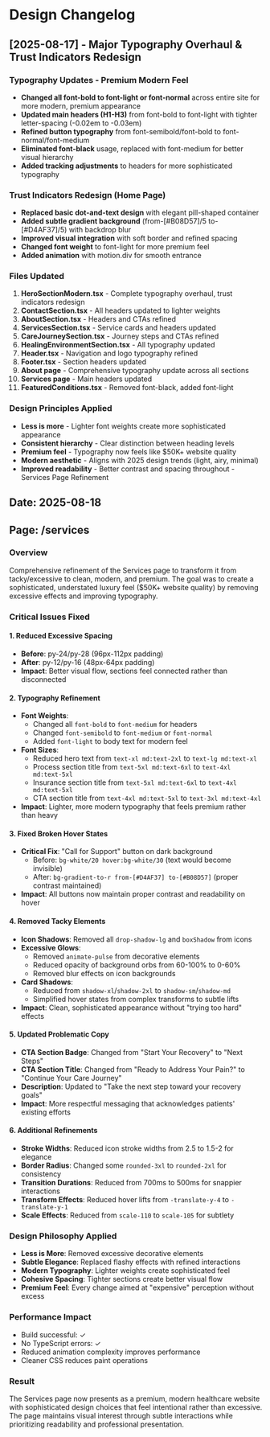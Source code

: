 # Design Changelog

## [2025-08-17] - Major Typography Overhaul & Trust Indicators Redesign

### Typography Updates - Premium Modern Feel
- **Changed all font-bold to font-light or font-normal** across entire site for more modern, premium appearance
- **Updated main headers (H1-H3)** from font-bold to font-light with tighter letter-spacing (-0.02em to -0.03em)
- **Refined button typography** from font-semibold/font-bold to font-normal/font-medium
- **Eliminated font-black** usage, replaced with font-medium for better visual hierarchy
- **Added tracking adjustments** to headers for more sophisticated typography

### Trust Indicators Redesign (Home Page)
- **Replaced basic dot-and-text design** with elegant pill-shaped container
- **Added subtle gradient background** (from-[#B08D57]/5 to-[#D4AF37]/5) with backdrop blur
- **Improved visual integration** with soft border and refined spacing
- **Changed font weight** to font-light for more premium feel
- **Added animation** with motion.div for smooth entrance

### Files Updated
1. **HeroSectionModern.tsx** - Complete typography overhaul, trust indicators redesign
2. **ContactSection.tsx** - All headers updated to lighter weights
3. **AboutSection.tsx** - Headers and CTAs refined
4. **ServicesSection.tsx** - Service cards and headers updated
5. **CareJourneySection.tsx** - Journey steps and CTAs refined
6. **HealingEnvironmentSection.tsx** - All typography updated
7. **Header.tsx** - Navigation and logo typography refined
8. **Footer.tsx** - Section headers updated
9. **About page** - Comprehensive typography update across all sections
10. **Services page** - Main headers updated
11. **FeaturedConditions.tsx** - Removed font-black, added font-light

### Design Principles Applied
- **Less is more** - Lighter font weights create more sophisticated appearance
- **Consistent hierarchy** - Clear distinction between heading levels
- **Premium feel** - Typography now feels like $50K+ website quality
- **Modern aesthetic** - Aligns with 2025 design trends (light, airy, minimal)
- **Improved readability** - Better contrast and spacing throughout - Services Page Refinement

## Date: 2025-08-18
## Page: /services

### Overview
Comprehensive refinement of the Services page to transform it from tacky/excessive to clean, modern, and premium. The goal was to create a sophisticated, understated luxury feel ($50K+ website quality) by removing excessive effects and improving typography.

### Critical Issues Fixed

#### 1. **Reduced Excessive Spacing**
- **Before**: py-24/py-28 (96px-112px padding)
- **After**: py-12/py-16 (48px-64px padding)
- **Impact**: Better visual flow, sections feel connected rather than disconnected

#### 2. **Typography Refinement**
- **Font Weights**:
  - Changed all `font-bold` to `font-medium` for headers
  - Changed `font-semibold` to `font-medium` or `font-normal`
  - Added `font-light` to body text for modern feel
- **Font Sizes**:
  - Reduced hero text from `text-xl md:text-2xl` to `text-lg md:text-xl`
  - Process section title from `text-5xl md:text-6xl` to `text-4xl md:text-5xl`
  - Insurance section title from `text-5xl md:text-6xl` to `text-4xl md:text-5xl`
  - CTA section title from `text-4xl md:text-5xl` to `text-3xl md:text-4xl`
- **Impact**: Lighter, more modern typography that feels premium rather than heavy

#### 3. **Fixed Broken Hover States**
- **Critical Fix**: "Call for Support" button on dark background
  - Before: `bg-white/20 hover:bg-white/30` (text would become invisible)
  - After: `bg-gradient-to-r from-[#D4AF37] to-[#B08D57]` (proper contrast maintained)
- **Impact**: All buttons now maintain proper contrast and readability on hover

#### 4. **Removed Tacky Elements**
- **Icon Shadows**: Removed all `drop-shadow-lg` and `boxShadow` from icons
- **Excessive Glows**: 
  - Removed `animate-pulse` from decorative elements
  - Reduced opacity of background orbs from 60-100% to 0-60%
  - Removed blur effects on icon backgrounds
- **Card Shadows**:
  - Reduced from `shadow-xl`/`shadow-2xl` to `shadow-sm`/`shadow-md`
  - Simplified hover states from complex transforms to subtle lifts
- **Impact**: Clean, sophisticated appearance without "trying too hard" effects

#### 5. **Updated Problematic Copy**
- **CTA Section Badge**: Changed from "Start Your Recovery" to "Next Steps"
- **CTA Section Title**: Changed from "Ready to Address Your Pain?" to "Continue Your Care Journey"
- **Description**: Updated to "Take the next step toward your recovery goals"
- **Impact**: More respectful messaging that acknowledges patients' existing efforts

#### 6. **Additional Refinements**
- **Stroke Widths**: Reduced icon stroke widths from 2.5 to 1.5-2 for elegance
- **Border Radius**: Changed some `rounded-3xl` to `rounded-2xl` for consistency
- **Transition Durations**: Reduced from 700ms to 500ms for snappier interactions
- **Transform Effects**: Reduced hover lifts from `-translate-y-4` to `-translate-y-1`
- **Scale Effects**: Reduced from `scale-110` to `scale-105` for subtlety

### Design Philosophy Applied
- **Less is More**: Removed excessive decorative elements
- **Subtle Elegance**: Replaced flashy effects with refined interactions
- **Modern Typography**: Lighter weights create sophisticated feel
- **Cohesive Spacing**: Tighter sections create better visual flow
- **Premium Feel**: Every change aimed at "expensive" perception without excess

### Performance Impact
- Build successful: ✓
- No TypeScript errors: ✓
- Reduced animation complexity improves performance
- Cleaner CSS reduces paint operations

### Result
The Services page now presents as a premium, modern healthcare website with sophisticated design choices that feel intentional rather than excessive. The page maintains visual interest through subtle interactions while prioritizing readability and professional presentation.